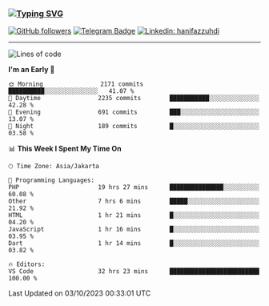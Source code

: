 ### [![Typing SVG](https://readme-typing-svg.herokuapp.com?font=lato&size=22&lines=Hi+There+👋)](https://git.io/typing-svg) 

[![GitHub followers](https://img.shields.io/github/followers/hanifazzuhdi?label=Follow&style=social)](https://github.com/hanifazzuhdi/?tab=follow) 
[![Telegram Badge](https://img.shields.io/badge/-hanif0198-blue?style=social&logo=telegram&link=https://www.t.me/hanif0198/)](https://www.t.me/hanif0198/) 
[![Linkedin: hanifazzuhdi](https://img.shields.io/badge/-hanifazzuhdi-blue?style=flat-square&logo=Linkedin&logoColor=white&link=https://www.linkedin.com/in/hanif-az-zuhdi-69688019b/)](https://www.linkedin.com/in/hanif-az-zuhdi-69688019b/) 

<hr/>

<!--START_SECTION:waka-->
![Lines of code](https://img.shields.io/badge/From%20Hello%20World%20I%27ve%20Written-32.9%20million%20lines%20of%20code-blue)

**I'm an Early 🐤** 

```text
🌞 Morning                2171 commits        ██████████░░░░░░░░░░░░░░░   41.07 % 
🌆 Daytime                2235 commits        ███████████░░░░░░░░░░░░░░   42.28 % 
🌃 Evening                691 commits         ███░░░░░░░░░░░░░░░░░░░░░░   13.07 % 
🌙 Night                  189 commits         █░░░░░░░░░░░░░░░░░░░░░░░░   03.58 % 
```


📊 **This Week I Spent My Time On** 

```text
🕑︎ Time Zone: Asia/Jakarta

💬 Programming Languages: 
PHP                      19 hrs 27 mins      ███████████████░░░░░░░░░░   60.08 % 
Other                    7 hrs 6 mins        █████░░░░░░░░░░░░░░░░░░░░   21.92 % 
HTML                     1 hr 21 mins        █░░░░░░░░░░░░░░░░░░░░░░░░   04.20 % 
JavaScript               1 hr 16 mins        █░░░░░░░░░░░░░░░░░░░░░░░░   03.95 % 
Dart                     1 hr 14 mins        █░░░░░░░░░░░░░░░░░░░░░░░░   03.82 % 

🔥 Editors: 
VS Code                  32 hrs 23 mins      █████████████████████████   100.00 % 
```


 Last Updated on 03/10/2023 00:33:01 UTC
<!--END_SECTION:waka-->
